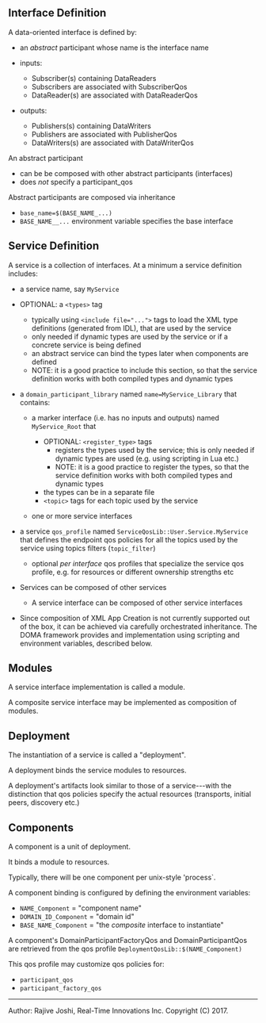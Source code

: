 ## Interface Definition

A data-oriented interface is defined by:

- an *abstract* participant whose name is the interface name

- inputs: 
  - Subscriber(s) containing DataReaders
  - Subscribers are associated with SubscriberQos
  - DataReader(s) are associated with DataReaderQos

- outputs: 
  - Publishers(s) containing DataWriters
  - Publishers are associated with PublisherQos
  - DataWriters(s) are associated with DataWriterQos  


An abstract participant

- can be be composed with other abstract participants (interfaces)
- does *not* specify a participant_qos 

Abstract participants are composed via inheritance

-  `base_name=$(BASE_NAME_...)` 
- `BASE_NAME__...` environment variable specifies the base interface


## Service Definition

A service is a collection of interfaces. At a minimum a service definition 
includes:

- a service name, say `MyService`

- OPTIONAL: a `<types>` tag 
   - typically using `<include file="...">` tags to load the XML type definitions
     (generated from IDL), that are used by the service 
   - only needed if dynamic types are used by the service or if a concrete service
     is being defined
   - an abstract service can bind the types later when components are defined
   - NOTE: it is a good practice to include this section, so that the service
     definition works with both compiled types and dynamic types

- a `domain_participant_library` named `name=MyService_Library` that contains:

  - a marker interface (i.e. has no inputs and outputs) named `MyService_Root` that 
    - OPTIONAL: `<register_type>` tags
      - registers the types used by the service; this is only needed
        if dynamic types are used (e.g. using scripting in Lua etc.)
      - NOTE: it is a good practice to register the types, so that the service
   	   definition works with both compiled types and dynamic types
   	 - the types can be in a separate file
    - `<topic>` tags for each topic used by the service
    
  - one or more service interfaces

- a service `qos_profile` named `ServiceQosLib::User.Service.MyService` 
  that defines the endpoint qos policies for all the topics used by the service 
  using topics filters (`topic_filter`)
  - optional *per interface* qos profiles that specialize the 
    service qos profile, e.g. for resources or different ownership strengths etc

- Services can be composed of other services
  - A service interface can be composed of other service interfaces
 
- Since composition of XML App Creation is not currently supported out of the box, 
it can be achieved via carefully orchestrated inheritance. The DOMA framework provides
and implementation using scripting and environment variables, described below.
 
  
## Modules

A service interface implementation is called a module.

A composite service interface may be implemented as composition of modules.


## Deployment

The instantiation of a service is called a "deployment". 

A deployment binds the service modules to resources.

A deployment's artifacts look similar to those of a service---with the distinction that qos policies
specify the actual resources (transports, initial peers, discovery etc.)


## Components

A component is a unit of deployment.  

It binds a module to resources.

Typically, there will be one component per unix-style 'process`.

A component binding is configured by defining the environment variables:

- `NAME_Component`     = "component name"
- `DOMAIN_ID_Component` = "domain id"
- `BASE_NAME_Component` = "the *composite* interface to instantiate"


A component's DomainParticipantFactoryQos and DomainParticipantQos
are retrieved from the qos profile 
 `DeploymentQosLib::$(NAME_Component)` 

This qos profile may customize qos policies for:

- `participant_qos`
- `participant_factory_qos`


---
Author: Rajive Joshi, Real-Time Innovations Inc. Copyright (C) 2017.